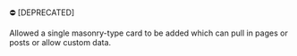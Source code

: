 :no_entry: [DEPRECATED]

Allowed a single masonry-type card to be added which can pull in pages or posts or allow custom data.
